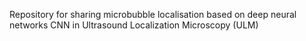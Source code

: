 Repository for sharing microbubble localisation based on deep neural networks CNN in Ultrasound Localization Microscopy (ULM)
